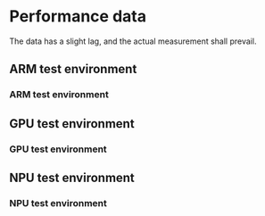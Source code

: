 # Performance data

The data has a slight lag, and the actual measurement shall prevail.

## ARM test environment

### ARM test environment

## GPU test environment

### GPU test environment

## NPU test environment

### NPU test environment
